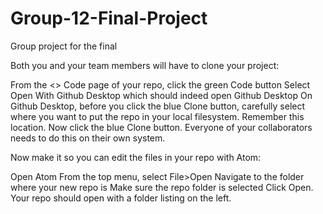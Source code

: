 # Group-12-Final-Project
Group project for the final

Both you and your team members will have to clone your project:

From the <> Code page of your repo, click the green Code button
Select Open With Github Desktop which should indeed open Github Desktop
On Github Desktop, before you click the blue Clone button, carefully select where you want to put the repo in your local filesystem. Remember this location.
Now click the blue Clone button.
Everyone of your collaborators needs to do this on their own system.


Now make it so you can edit the files in your repo with Atom:

Open Atom
From the top menu, select File>Open
Navigate to the folder where your new repo is
Make sure the repo folder is selected
Click Open.
Your repo should open with a folder listing on the left.
